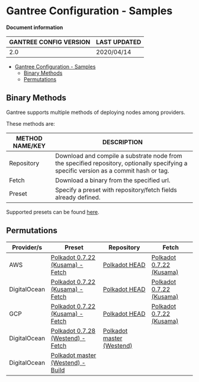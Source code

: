 # Gantree Configuration - Samples

**Document information**

| GANTREE CONFIG VERSION | LAST UPDATED |
| ---------------------- | ------------ |
| 2.0                    | 2020/04/14   |

- [Gantree Configuration - Samples](#gantree-configuration---samples)
  - [Binary Methods](#binary-methods)
  - [Permutations](#permutations)

## Binary Methods

Gantree supports multiple methods of deploying nodes among providers.

These methods are:

| METHOD NAME/KEY | DESCRIPTION                                                                                                                            |
| --------------- | -------------------------------------------------------------------------------------------------------------------------------------- |
| Repository      | Download and compile a substrate node from the specified repository, optionally specifying a specific version as a commit hash or tag. |
| Fetch           | Download a binary from the specified url.                                                                                              |
| Preset          | Specify a preset with repository/fetch fields already defined.                                                                         |

Supported presets can be found [here](../../src/static_data/binary_presets.json).

## Permutations

| Provider/s   | Preset                                                                                         | Repository                                                                                 | Fetch                                                                           |
| ------------ | ---------------------------------------------------------------------------------------------- | ------------------------------------------------------------------------------------------ | ------------------------------------------------------------------------------- |
| AWS          | [Polkadot 0.7.22 (Kusama) - Fetch](../../samples/config/preset/polkadot_aws.sample.json)       | [Polkadot HEAD](../../samples/config/repository/polkadot_aws.sample.json)                  | [Polkadot 0.7.22 (Kusama)](../../samples/config/fetch/polkadot_aws.sample.json) |
| DigitalOcean | [Polkadot 0.7.22 (Kusama) - Fetch](../../samples/config/preset/polkadot_do.sample.json)        | [Polkadot HEAD](../../samples/config/repository/polkadot_do.sample.json)                   | [Polkadot 0.7.22 (Kusama)](../../samples/config/fetch/polkadot_do.sample.json)  |
| GCP          | [Polkadot 0.7.22 (Kusama) - Fetch](../../samples/config/preset/polkadot_gcp.sample.json)       | [Polkadot HEAD](../../samples/config/repository/polkadot_gcp.sample.json)                  | [Polkadot 0.7.22 (Kusama)](../../samples/config/fetch/polkadot_gcp.sample.json) |
| DigitalOcean | [Polkadot 0.7.28 (Westend) - Fetch](../../samples/config/preset/westend_0.7.28_do.sample.json) | [Polkadot master (Westend)](../../samples/config/repository/westend_master_do.sample.json) |
| DigitalOcean | [Polkadot master (Westend) - Build](../../samples/config/preset/westend_master_do.sample.json) |
